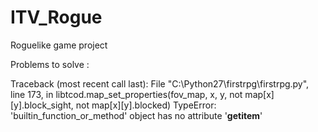 # ITV_Rogue
Roguelike game project

Problems to solve :

Traceback (most recent call last):
  File "C:\Python27\firstrpg\firstrpg.py", line 173, in <module>
    libtcod.map_set_properties(fov_map, x, y, not map[x][y].block_sight, not map[x][y].blocked)
TypeError: 'builtin_function_or_method' object has no attribute '__getitem__'

